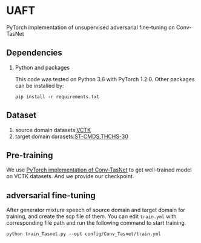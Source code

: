 # UAFT
PyTorch implementation of unsupervised adversarial fine-tuning on Conv-TasNet

## Dependencies
1. Python and packages   

   This code was tested on Python 3.6 with PyTorch 1.2.0. Other packages can be installed by:
   
   `pip install -r requirements.txt`
   
## Dataset
1. source domain datasets:[VCTK](https://datashare.is.ed.ac.uk/handle/10283/3443)
2. target domain darasets:[ST-CMDS](https://www.openslr.org/38/),[THCHS-30](https://www.openslr.org/18/)
   
## Pre-training
   We use [PyTorch implementation of Conv-TasNet](https://github.com/JusperLee/Dual-Path-RNN-Pytorch) to get well-trained model on VCTK datasets.
   And we provide our checkpoint.
   
## adversarial fine-tuning
   After generator mixture speech of source domain and target domain for training, and create the scp file of them.
   You can edit `train.yml` with corresponding file path and run the following command to start training.
   
   `python train_Tasnet.py --opt config/Conv_Tasnet/train.yml`
